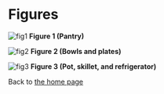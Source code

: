 # Figures 

![fig1](IMG_1688.HEIC) **Figure 1 (Pantry)**

![fig2](IMG_1689.HEIC) **Figure 2 (Bowls and plates)**

![fig3](IMG_1690.HEIC) **Figure 3 (Pot, skillet, and refrigerator)**

Back to [the home page](index.html)
